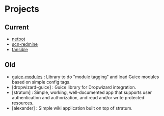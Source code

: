 # Projects

## Current

* [netbot](https://github.com/Local-Connectivity-Lab/netbot)
* [scn-redmine](https://github.com/Local-Connectivity-Lab/scn-redmine)
* [tansible](https://github.com/philion/tansible)

## Old

* [guice-modules](philion/guice-modules) : Library to do "module tagging" and load Guice modules based on simple config tags.
* [dropwizard-guice] : Guice library for Dropwizard integration.
* [stratum] : Simple, working, well-documented app that supports user authentication and authorization, and read and/or write protected resources.
* [alexander] : Simple wiki application built on top of stratum.
